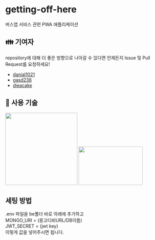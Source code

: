 # getting-off-here
버스앱 서비스 관련 PWA 애플리케이션

## 👪 기여자

repository에 대해 더 좋은 방향으로 나아갈 수 있다면 언제든지 Issue 및 Pull Request를 요청하세요!

- [danial1021](https://github.com/danial1021)
- [gasd238](https://github.com/gasd238)
- [dieacake](https://github.com/dieacake)

## 🔑 사용 기술

<img src="https://vuejs.org/images/logo.png" width="225" height="225" />
<img src="https://upload.wikimedia.org/wikipedia/commons/thumb/d/d9/Node.js_logo.svg/1200px-Node.js_logo.svg.png" width="200" height="120" />

## 세팅 방법

.env 파일을 be폴더 바로 아래에 추가하고  
MONGO_URI = (몽고디비URL/DB이름)  
JWT_SECRET = (jwt key)  
이렇게 값을 넣어주시면 됩니다.
